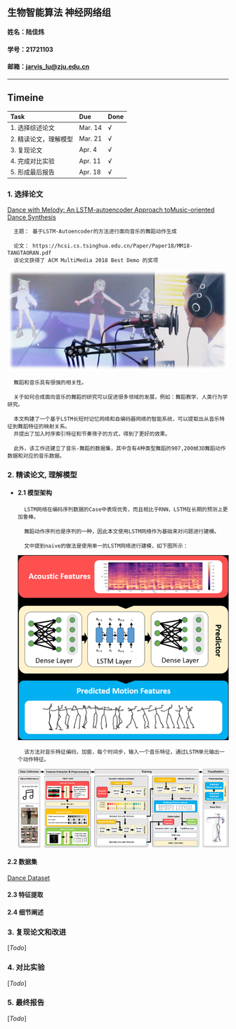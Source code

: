 ## 生物智能算法 神经网络组
#### 姓名：陆佳炜 
#### 学号：21721103
#### 邮箱：jarvis_lu@zju.edu.cn

---

## Timeine  

| Task | Due | Done |
| :- | :- | :- |
| 1. 选择综述论文 | Mar. 14 | &radic; |  
| 2. 精读论文，理解模型 | Mar. 21 | &radic; |  
| 3. 复现论文 | Apr. 4 | &radic; |  
| 4. 完成对比实验 | Apr. 11 | &radic; |  
| 5. 形成最后报告 | Apr. 18 | &radic; |  

### 1. 选择论文

[Dance with Melody: An LSTM-autoencoder Approach toMusic-oriented Dance Synthesis](https://hcsi.cs.tsinghua.edu.cn/Paper/Paper18/MM18-TANGTAORAN.pdf)
      
      主题： 基于LSTM-Autoencoder的方法进行面向音乐的舞蹈动作生成

      论文： https://hcsi.cs.tsinghua.edu.cn/Paper/Paper18/MM18-TANGTAORAN.pdf
      该论文获得了 ACM MultiMedia 2018 Best Demo 的奖项


<div align=center><img src="./resources/demo.png" /></div>


      舞蹈和音乐具有很强的相关性。

      关于如何合成面向音乐的舞蹈的研究可以促进很多领域的发展，例如：舞蹈教学、人类行为学研究。

      本文构建了一个基于LSTM长短时记忆网络和自编码器网络的智能系统，可以提取出从音乐特征到舞蹈特征的映射关系。
      并提出了加入时序索引特征和节奏筛子的方式，得到了更好的效果。

      此外，该工作还建立了音乐-舞蹈的数据集，其中含有4种类型舞蹈的907,200帧3D舞蹈动作数据和对应的音乐数据。


### 2. 精读论文, 理解模型

- #### 2.1 模型架构

        LSTM网络在编码序列数据的Case中表现优秀，而且相比于RNN，LSTM在长期的预测上更加鲁棒。

        舞蹈动作序列也是序列的一种，因此本文使用LSTM网络作为基础来对问题进行建模。

        文中提到naive的做法是使用单一的LSTM网络进行建模，如下图所示：

     <div align=center><img src="./resources/naive_approach.png" /></div>

        该方法对音乐特征编码，加窗，每个时间步，输入一个音乐特征，通过LSTM单元输出一个动作特征。
        
     <div align=center><img src="./resources/final_approach.png" /></div>


#### 2.2 数据集

[Dance Dataset](https://github.com/Jarvisss/Music-to-Dance-Motion-Synthesis)

#### 2.3 特征提取



#### 2.4 细节阐述


### 3. 复现论文和改进

[*Todo*]

### 4. 对比实验

[*Todo*]

### 5. 最终报告

[*Todo*]
